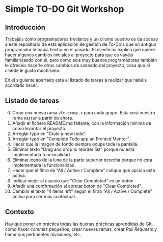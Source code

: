 # Simple TO-DO Git Workshop

## Introducción

Trabajáis como programadores freelance y un cliente vuestro os da acceso a este repositorio de esta aplicación
de gestión de To-Do's que un antiguo programador le había hecho en el pasado. El cliente os explica que quiere
hacer algunos cambios iniciales al proyecto para que os vayáis familiarizando con él, pero como sois muy buenos
programadores también le ofrecéis hacerle otros cambios de saneado del proyecto, cosa que al cliente le gusta
muchísimo.

En el siguiente apartado está el listado de tareas a realizar que habéis acordado hacer.

## Listado de tareas

0. Crear una nueva rama `vlc-group-x` para cada grupo. Esta será vuestra rama `master` a partir de ahora.
1. Añadir el fichero README.md faltante, con la información mínima de como levantar el proyecto.
2. Arreglar typo en "Crate a new todo".
3. Arreglar typo en "Complete Todo app an Fronted Mentor".
4. Hacer que la imagen de fondo siempre ocupe toda la pantalla.
5. Eliminar texto "Drag and drop to reorder list" porque no está implementada funcionalidad.
6. Eliminar icono de la luna de la parte superior derecha porque no está implementada la funcionalidad.
7. Hacer que el filtro de "All / Active / Complete" indique qué opción está activa.
8. Indicar mejor al usuario que "Clear Completed" es un botón.
9. Añadir una confirmación al apretar botón de "Clear Completed".
10. Cambiar el texto "4 items left" según el filtro "All / Active / Complete" activo para ser más contextual.

## Contexto

Hay que poner en práctica todas las buenas prácticas aprendidas de Git, como hacer *commits* pequeños, crear
nuevas ramas, crear *Pull Requests* y hacer sus pertinentes revisiones, etc.
